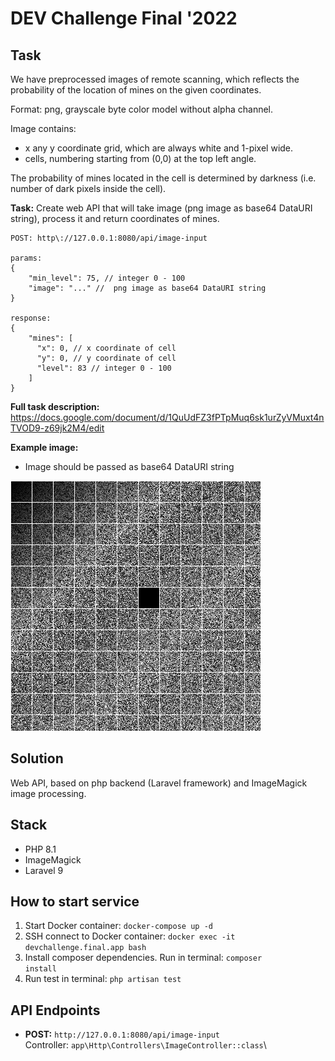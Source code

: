 # DEV Challenge Final '2022

## Task
We have preprocessed images of remote scanning, which reflects the probability of the location of mines on the given coordinates.

Format: png, grayscale byte color model without alpha channel.

Image contains:
- x any y  coordinate grid,  which are always white and 1-pixel wide.
- cells, numbering starting from (0,0) at the top left angle.

The probability of mines located in the cell is determined by darkness (i.e. number of dark pixels inside the cell).

<b>Task:</b> Create web API that will take image (png image as base64 DataURI string), process it and return coordinates of mines.

```
POST: http\://127.0.0.1:8080/api/image-input

params:
{
    "min_level": 75, // integer 0 - 100
    "image": "..." //  png image as base64 DataURI string
}

response:
{
    "mines": [
      "x": 0, // x coordinate of cell
      "y": 0, // y coordinate of cell
      "level": 83 // integer 0 - 100
    ]
}
```

<b>Full task description:</b> https://docs.google.com/document/d/1QuUdFZ3fPTpMuq6sk1urZyVMuxt4nTVOD9-z69jk2M4/edit

<b>Example image:</b>
* Image should be passed as base64 DataURI string
<img src="example-image.png" alt="Example image">

## Solution
Web API, based on php backend (Laravel framework) and ImageMagick image processing.

## Stack
- PHP 8.1
- ImageMagick
- Laravel 9

## How to start service
1. Start Docker container: <code>docker-compose up -d</code>
2. SSH connect to Docker container: <code>docker exec -it devchallenge.final.app bash</code>
3. Install composer dependencies. Run in terminal: <code>composer install</code>
4. Run test in terminal: <code>php artisan test</code>

## API Endpoints
- <b>POST:</b> <code>http\://127.0.0.1:8080/api/image-input</code>\
  Controller: <code>app\Http\Controllers\ImageController::class</code>\
